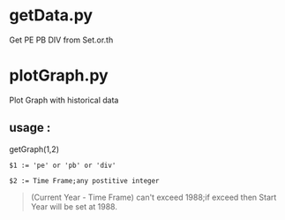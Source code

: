 # getData.py 
  Get PE PB DIV from Set.or.th

# plotGraph.py 
  Plot Graph with historical data
  ## usage :
  getGraph($1,$2)

`$1 := 'pe' or 'pb' or 'div'`

`$2 := Time Frame;any postitive integer`
> (Current Year - Time Frame) can't exceed 1988;if exceed then Start Year will be set at 1988.

